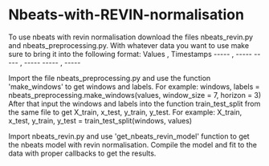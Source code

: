 # Nbeats-with-REVIN-normalisation
To use nbeats with revin normalisation download the files nbeats_revin.py and nbeats_preprocessing.py. 
With whatever data you want to use make sure to bring it into the following format:
            Values  , Timestamps
            -----   ,   -----
            -----   ,   -----
            -----   ,   -----
            
Import the file nbeats_preprocessing.py and use the function 'make_windows' to get windows and labels. For example:  windows, labels = nbeats_preprocessing.make_windows(values, window_size = 7, horizon = 3)
After that input the windows and labels into the function train_test_split from the same file to get X_train, x_test, y_train, y_test. For example: X_train, x_test, y_train, y_test = train_test_split(windows, values)

Import nbeats_revin.py and use 'get_nbeats_revin_model' function to get the nbeats model with revin normalisation. Compile the model and fit to the data with proper callbacks to get the results.
            
       
